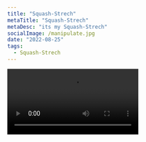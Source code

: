 ```yaml
---
title: "Squash-Strech"
metaTitle: "Squash-Strech"
metaDesc: "its my Squash-Strech"
socialImage: /manipulate.jpg
date: "2022-08-25"
tags:
  - Squash-Strech
---
```


![AlienWorld](https://github.com/KabakaWilliam/wills-blog/blob/main/BlogPics/miniChallenge3/squishyGuy.mp4?raw=true)

<!-- ![AlienWorld](/BlogPics/miniChallenge3/squishyGuy.mp4) -->
